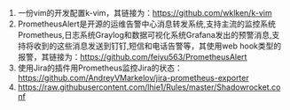 1. 一份vim的开发配置k-vim，其链接为：https://github.com/wklken/k-vim
2. PrometheusAlert是开源的运维告警中心消息转发系统,支持主流的监控系统Prometheus,日志系统Graylog和数据可视化系统Grafana发出的预警消息,支持将收到的这些消息发送到钉钉,短信和电话告警等，其使用web hook类型的报警，其链接为：https://github.com/feiyu563/PrometheusAlert
3. 使用Jira的插件用Prometheus监控Jira的状态：https://github.com/AndreyVMarkelov/jira-prometheus-exporter
4. https://raw.githubusercontent.com/lhie1/Rules/master/Shadowrocket.conf
